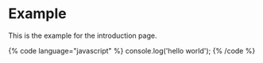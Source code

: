 # Example

This is the example for the introduction page.

{% code language="javascript" %}
console.log('hello world');
{% /code %}
